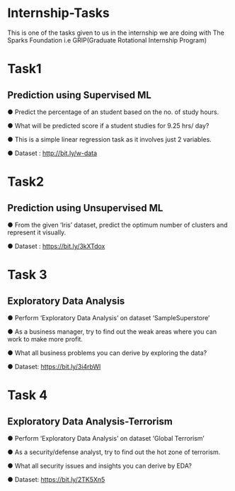 # Internship-Tasks
This is one of the tasks given to us in the internship we are doing with The Sparks Foundation i.e GRIP(Graduate Rotational Internship Program)

# Task1
## Prediction using Supervised ML 
● Predict the percentage of an student based on the no. of study hours.

● What will be predicted score if a student studies for 9.25 hrs/ day?

● This is a simple linear  regression task as it involves just 2 variables.

● Dataset : http://bit.ly/w-data 

# Task2
## Prediction using Unsupervised ML 
● From the given ‘Iris’ dataset, predict the optimum number of  clusters and represent it visually. 

● Dataset : https://bit.ly/3kXTdox

# Task 3
## Exploratory Data Analysis 
● Perform ‘Exploratory Data Analysis’ on dataset  ‘SampleSuperstore’

● As a business manager, try to find out the weak areas where you can work to make more profit. 

● What all business problems you can derive by exploring the  data? 

● Dataset: https://bit.ly/3i4rbWl

# Task 4
## Exploratory Data Analysis-Terrorism
● Perform ‘Exploratory Data Analysis’ on dataset  ‘Global Terrorism’ 

● As a security/defense analyst, try to find out the hot zone of terrorism.

● What all security issues and insights you can derive by EDA? 

● Dataset: https://bit.ly/2TK5Xn5

